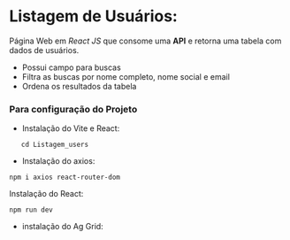 # Listagem de Usuários:

Página Web em *React JS* que consome uma **API** e retorna uma tabela com dados de usuários. 
 - Possui campo para buscas
 - Filtra as buscas por nome completo, nome social e email
 - Ordena os resultados da tabela
 

### Para configuração do Projeto

- Instalação do Vite e React:
```create vite@latest
   cd Listagem_users
```
 
- Instalação do axios:
```
npm i axios react-router-dom
```

Instalação do React:
```npm install
npm run dev
``` 

- instalação do Ag Grid:
``` 
```


 
 
